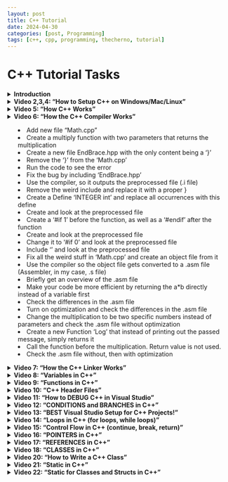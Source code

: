 ```yaml
---
layout: post
title: C++ Tutorial
date: 2024-04-30
categories: [post, Programming]
tags: [c++, cpp, programming, thecherno, tutorial]
---
```


# C++ Tutorial Tasks


<details>
  <summary><b>Introduction</b></summary>
  <p>
Hello there!
In this Post I want to share my way of how I studied the Programming Language C++.

I personally found out that I study better with Videos on Platforms like YouTube. Gladly I found one of the best Tutorials I've ever seen.

That means that this whole post will be based on the C++ Playlist by TheCherno on YouTube.

Most Chapters will focus on one Video. Afterwards there are Tasks to complete in order to understand whats happening "under the hood".

The way I created them was the following:
I watched one Video, wrote tasks while the video was playing, then I went to bed.
The next day, I started doing those tasks and watched the next video. Rinse and repeat.

The outcome of this method is this rather long list of tasks. As you can see, I have not yet completed the whole playlist. For my Exam, the first 30 Videos were more than enough. Since then, I've grown to like this language and will therefore continue with this method, as time comes.

I hope you can take away some studying ideas from this! Enjoy C++!
</p>
</details>

<details>
  <summary><b>Video 2,3,4: “How to Setup C++ on Windows/Mac/Linux” </b></summary>
  <ul>
    <li>Set up your favourite IDE. (Video uses Visual Studio, I chose CLion, but VSC is a good free option too)</li>
    <li>Write a simple Hello World program with a button press prompt at the end</li>
    <li>Check where to disable optimization and do so</li>
  </ul>
</details>

<details>
  <summary><b>Video 5: “How C++ Works”</b></summary>
  <ul>
    <li>Understand what ‘#include’ does</li>
    <li>Learn what an ‘entry function’ is and how it’s called in C++</li>
    <li>Identify which files of a project get compiled (cpp files, hpp files do not; they only get included)</li>
    <li>Create a bug in your code</li>
    <li>Learn the output of the compiler to identify the location of the bug</li>
    <li>Compile a single cpp file (so a .obj file is created; in my case, a .o file was created)</li>
    <li>Create a wrapper function for ‘std::cout’</li>
    <li>Move this function to a new cpp file and compile it</li>
    <li>Write a declaration for the wrapper function in ‘main.cpp’</li>
    <li>Compile and run everything</li>
    <li>Rename the wrapper function only in the new file to see what errors will occur</li>
    <li>Fix the bug and observe what .obj files are created</li>
  </ul>
</details>

<details>
  <summary><b>Video 6: “How the C++ Compiler Works”</b><summary>
  <ul>
    <li>Add new file “Math.cpp”</li>
    <li>Create a multiply function with two parameters that returns the multiplication</li>
    <li>Create a new file EndBrace.hpp with the only content being a ‘&#125;’</li>
    <li>Remove the ‘&#125;’ from the ‘Math.cpp’</li>
    <li>Run the code to see the error</li>
    <li>Fix the bug by including ‘EndBrace.hpp’</li>
    <li>Use the compiler, so it outputs the preprocessed file (.i file)</li>
    <li>Remove the weird include and replace it with a proper &#125;</li>
    <li>Create a Define ‘INTEGER int’ and replace all occurrences with this define</li>
    <li>Create and look at the preprocessed file</li>
    <li>Create a ‘#if 1’ before the function, as well as a ‘#endif’ after the function</li>
    <li>Create and look at the preprocessed file</li>
    <li>Change it to ‘#if 0’ and look at the preprocessed file</li>
    <li>Include ‘<iostream>’ and look at the preprocessed file</li>
    <li>Fix all the weird stuff in ‘Math.cpp’ and create an object file from it</li>
    <li>Use the compiler so the object file gets converted to a .asm file (Assembler, in my case, .s file)</li>
    <li>Briefly get an overview of the .asm file</li>
    <li>Make your code be more efficient by returning the a*b directly instead of a variable first</li>
    <li>Check the differences in the .asm file</li>
    <li>Turn on optimization and check the differences in the .asm file</li>
    <li>Change the multiplication to be two specific numbers instead of parameters and check the .asm file without optimization</li>
    <li>Create a new Function ‘Log’ that instead of printing out the passed message, simply returns it</li>
    <li>Call the function before the multiplication. Return value is not used.</li>
    <li>Check the .asm file without, then with optimization</li>
  </ul>
</details>

<details>
  <summary><b>Video 7: “How the C++ Linker Works”</b></summary>
  <ul>
    <li>Make sure the Log() and Multiply() functions from before exist</li>
    <li>Build project without main() function</li>
    <li>Create main function, then build again</li>
    <li>Print some multiplication on screen, then do a cin() to preserve the window. Run the code by executing its binary</li>
    <li>Create a linking error (e.g., by renaming the definition of the Log() function to Logr())</li>
    <li>Comment out where Log() is called</li>
    <li>Notice that the code builds</li>
    <li>Change the comment to be where Multiply is called</li>
    <li>Notice that the code doesn’t build despite the code still not actually being called (because it could be called somewhere else)</li>
    <li>Make the function static, notice that it does build again. (Because static makes it so that this code only exists for this translation unit)</li>
    <li>Remove all weird stuff (renaming functions, static stuff, make it nice and tidy again)</li>
    <li>Copy the definition of the Log function into Math.cpp to see that everything does compile, but does not link due to two definitions of the same function (Works for me on M1 MacBook wtf)</li>
    <li>Fix the bug by removing the double definition.</li>
    <li>Create a new file called Log.cpp</li>
    <li>Create a function InitLog() here that just calls Log and include “Log.h” so it will work</li>
    <li>In Math.h remove the Log.h declaration, instead include Log.h to make it work</li>
    <li>Try to understand why this causes an error</li>
    <li>Fix 1: Make Log() static, therefore each file will have their own Log() function</li>
    <li>Fix 2: Make Log() inline, therefore copying Log()’s body into each time it is called, essentially doing the same as Fix 1 but with less Callstack</li>
    <li>Fix 3: (probably the best fix for now) make it so, that the Log() function is not in two Translation unity (Math.cpp, Log.cpp) but is only in one.</li>
    <li>Move the Log function into Log.cpp and change the body in the .h file to only be a declaration. Therefore the body is only in one translation unit</li>
  </ul>
</details>

<details>
  <summary><b>Video 8: “Variables in C++”</b></summary>
  <ul>
    <li>Create an integer, give it some value and print it</li>
    <li>After the print, assign it to some other value and print it again</li>
    <li>Understand the size of an integer and calculate its min and max value using a calculator</li>
    <li>Make an unsigned variable and play with it</li>
    <li>Make a char and give it the numeric value of some character using the ASCII table, then print it</li>
    <li>Change the datatype from char to short, print it again</li>
    <li>Create a float and give it the value 5.5</li>
    <li>Realize that you created a double and casted it into a float</li>
    <li>Actually set the 5.5 as a float</li>
    <li>Float 4 bytes; doubles 8 bytes</li>
    <li>Print the sizes of all datatypes you know using the sizeof() function (output in bytes)</li>
  </ul>
</details>

<details>
  <summary><b>Video 9: “Functions in C++”</b></summary>
  <ul>
    <li>Remove the silly multiply function and create an actual one, understanding what its return type is, as well as giving it two parameters that are multiplied and the result returned</li>
    <li>Call the multiply function in main(), store it in some variable and print it</li>
    <li>Copy the code block a couple of times, make it so it prints several different multiplications</li>
    <li>Write another function, logmult that does the same thing, but doesn’t return anything, only logs the result to the console</li>
    <li>Rewrite the code you copied to use the new logmult function, the code will be nice and tidy</li>
    <li>Play with the return type of the main method, notice that not returning anything works despite the return type being an int</li>
  </ul>
</details>

<details>
  <summary><b>Video 10: “C++ Header Files”</b></summary>
  <ul>
    <li>Of the new multiply function you just created in main, create a declaration above it without a body</li>
    <li>Create a math.h file, if it doesn’t exist yet, then move the declaration you just made into this file</li>
    <li>Include the header file in your main (notice that the declaration and definition can be in the same file, even if one of them is included)</li>
    <li>Understand what ‘#pragma once’ does. It’s a Headerguard that makes sure the header file is only included once into a translation unit. (Other Method #ifndef a, #endif)</li>
    <li>Add a header guard to all headers and see if it compiles</li>
    <li>How do you differentiate between standard C header files and standard C++ header files?</li>
  </ul>
</details>

<details>
  <summary><b>Video 11: “How to DEBUG C++ in Visual Studio”</b></summary>
  <ul>
    <li>Most IDE’s will have the features mentioned in this video</li>
    <li>Two major parts of debugging: Breakpoints and Memory</li>
    <li>The computer is always right (unless it's undefined behavior which you caused)</li>
    <li>Set a breakpoint at some “hello world” printing</li>
    <li>Play with “step into”, “step over”, “step out”</li>
    <li>Play with uninitialized memory</li>
    <li>Open up the memory view of your IDE (M1 Mac Memory View has some issues, will look into that later)</li>
    <li>Create a c string and put some stuff in it (no malloc, no memory management, just a const char* = “…”, watch the memory of that string and some memory around it. Does your IDE put information about corrupted memory around it?</li>
  </ul>
</details>

<details>
  <summary><b>Video 12: “CONDITIONS and BRANCHES in C++”</b></summary>
  <ul>
    <li>Create a simple integer, initialize it.</li>
    <li>Create a boolean that will be initialized to the result of a comparison, then print it</li>
    <li>Create an if statement that checks for that comparison, print something if true</li>
    <li>Inside an if, is “x == true” necessary? Why is “if x” enough?</li>
    <li>Change the variable so the code inside the if will not execute</li>
    <li>Check the assembly of the if statement, try to understand it (M1 assembly is weird, x86 was good to understand though)</li>
    <li>Which values represent false, which represent true?</li>
    <li>Experiment with if(1) and other values</li>
    <li>Use a pointer inside an if, what benefits does this have? (Uninitialized pointers, unset values,…)</li>
    <li>Check if the pointer is not a nullptr</li>
    <li>Play with an else statement</li>
    <li>Play with an else if statement</li>
    <li>Use the if(ptr), add an else if(“hello”) and some else clause</li>
    <li>Why is the check for “hello” not being executed? (Because the first if will be executed, therefore no else if is checked)</li>
    <li>When do you need curly brackets?</li>
    <li>Remove the else if clause, replace it with some if else struct that does the same. (Remove syntactic sugar, just to see its equivalent) [actually it's not even syntactic sugar, the else doesn’t need brackets as it only gets one argument, which is the whole following if clause]</li>
  </ul>
</details>

<details>
  <summary><b>Video 13: “BEST Visual Studio Setup for C++ Projects!”</b></summary>
  <ul>
    <li>(Since I use CLion, I’ll only add things that are generally a good idea)</li>
    <li>Manage your projects into subfolders, not all projects have to be in the Projects folder</li>
    <li>Create a basic new project</li>
    <li>Check its project folder structure. Find a purpose for all automatically generated folders</li>
    <li>Consider putting all your cpp/hpp files into a /src folder</li>
    <li>Code a simple hello world program, build it</li>
    <li>Check where the actual executable ended up</li>
    <li>Visual Studio differentiates between project folder and solution folder. Check if CLion (or your IDE) does something similar</li>
    <li>Check out your Project Properties and change them to your preferences (notice project specific preferences and global preferences)(global meaning your IDE’s instance, not the globe)</li>
  </ul>
</details>

<details>
  <summary><b>Video 14: “Loops in C++ (for loops, while loops)”</b></summary>
  <ul>
    <li>Call “hello world” 5 times</li>
    <li>Create a for loop that does the same, with only one call of hello world, that executes 5 times</li>
    <li>Alter the for loop so the code looks like this: for( ; i<5 ; ){… Change the Code so that this will be equivalent to before</li>
    <li>Play with the condition that is left in the for loop. (e.g., make it a bool variable and change it within an if)</li>
    <li>Make an endless for loop</li>
    <li>Create a while loop that prints “hello world” 5 times</li>
    <li>Optional: Create an array(vector) with 10 elements that are filled with random numbers. Print them.</li>
    <li>Create a do-while loop that prints “hello world” 5 times</li>
  </ul>
</details>

<details>
  <summary><b>Video 15: “Control Flow in C++ (continue, break, return)”</b></summary>
  <ul>
    <li>What is ‘continue’ used for?</li>
    <li>What is ‘break’ used for?</li>
    <li>What is ‘return’ used for?</li>
    <li>Alter the for loop (Hello World) so that it “continues” at every second iteration (doesn’t print every second time)</li>
    <li>Check continue’s behavior in the debugger</li>
    <li>Replace continue with break (what’s happening?)</li>
    <li>Replace break with return 0, explain the behavior</li>
  </ul>
</details>

<details>
  <summary><b>Video 16: “POINTERS in C++”</b></summary>
  <ul>
    <li>This video will focus on Raw Pointers, not Smart Pointers</li>
    <li>What is a Pointer? (It's an Integer (just a Number) that is storing a memory address)</li>
    <li>Forget about types. Pointers are just integers, types are something that we invented as assistance</li>
    <li>Create a void pointer that is initialized with 0, then NULL, then nullptr</li>
    <li>What is the difference between those three? What do they mean?</li>
    <li>Create an integer, assign it some value</li>
    <li>Store the address of that integer as a pointer somewhere</li>
    <li>Check the value in memory view</li>
    <li>Change the pointer type to a double pointer (do some casting if necessary to avoid errors)</li>
    <li>Check its value again. What is different?</li>
    <li>Print the integer by using a pointer that points to it (dereference it)</li>
    <li>Create a void pointer that points to an integer</li>
    <li>Set its value by using the void pointer (why does this cause an error?)</li>
    <li>Remove the error by changing the pointer type to an int pointer (we told the compiler “trust me”)</li>
    <li>Print the newly set value to verify that it works</li>
    <li>Create 8 bytes of data on the heap (char* buffer = new char[8];)</li>
    <li>Set its memory to 0 (memset(buffer, 0, 8))</li>
    <li>At the end of the code, delete the allocated memory using delete[] buffer;</li>
    <li>What was it that we’ve been doing with this heap memory? What do pointers do here?</li>
    <li>Create a double-pointer that points to the address of buffer</li>
    <li>Use the memory view to get from your double pointer towards the values inside the buffer</li>
  </ul>
</details>

<details>
  <summary><b>Video 17: “REFERENCES in C++”</b></summary>
  <ul>
    <li>References are Pointers in disguise. Basically syntactic sugar to make code more readable</li>
    <li>References don’t take up storage by themselves, they always just reference an already existing variable. (unlike a pointer, you cannot create a reference out of thin air)</li>
    <li>Create an integer and assign it some value</li>
    <li>Create a reference to that integer</li>
    <li>The reference is now basically an alias, it only exists in the source code. The compiler handles it at compile time</li>
    <li>Set the reference to a new value, then print the original variable</li>
    <li>Create an increment function that takes an integer and simply increments it</li>
    <li>Note that the function does not actually change the argument</li>
    <li>Fix this function using your newly acquired knowledge about pointers</li>
    <li>Now change it to be passed by reference using references. Note that the resulting machine code is exactly the same, just the code looks a lot cleaner</li>
    <li>Try to create a reference that doesn’t reference anything (will not work because a reference is just an alias)</li>
  </ul>
</details>

<details>
  <summary><b>Video 18: “CLASSES in C++”</b></summary>
  <ul>
    <li>Object Oriented Programming</li>
    <li>Classes are a way to group data and/or functions together</li>
    <li>Create some variables that a player in a video game could have, like coordinates and speed</li>
    <li>Create a second player using this method</li>
    <li>Create a class player with those variables</li>
    <li>Create two players with the variables you set before, but now cleaner with the new datatype player</li>
    <li>Set the visibility of these member variables to public</li>
    <li>Create a function (not method) that changes the player's position by an argument * speed for both axes (pass the player by reference)</li>
    <li>Now improve this by making a method out of this and fix all new errors</li>
    <li>Technically all of this could be done without classes, they are (yet again) basically just syntactic sugar</li>
  </ul>
</details>

<details>
  <summary><b>Video 20: “How to Write a C++ Class”</b></summary>
  <ul>
    <li>Create a simple Log class</li>
    <li>Inside main, create a log instance and use a setLogLevel method (that doesn’t exist yet)</li>
    <li>Also call a Warn(const char * ) method, to be created</li>
    <li>Now create all necessary variables and methods (take visibility into account)</li>
    <li>Create member variables for LogLevelWarnings, type const int</li>
    <li>Create implement 3 methods, Warn() Error() and Info() that make sense for a logging application</li>
    <li>Add if’s to the methods according to the current log level</li>
    <li>Test your methods by calling them with different log levels</li>
  </ul>
</details>

<details>
  <summary><b>Video 21: “Static in C++”</b></summary>
  <ul>
    <li>Specifically, static outside of classes/structs</li>
    <li>Define a static variable of whatever type in its own .cpp file</li>
    <li>Define a normal variable of the same name in main.cpp, include the other variable by #include, print it and run the code</li>
    <li>Now remove the static keyword and try to compile again. What’s happening? (Linking error because the same global variable is trying to be linked twice)</li>
    <li>Remove the initialization of the variable in main, and add the “extern” keyword in front of the variable in main.cpp. (also remove the #include ) What’s happening?</li>
    <li>Now add the static keyword again, explain the error</li>
    <li>What’s the takeaway with static? When should it be used? (Answer: As often as you can, whenever the function/variable is only used within one translation unit, e.g., internal functions/variables)</li>
  </ul>
</details>

<details>
  <summary><b>Video 22: “Static for Classes and Structs in C++”</b></summary>
  <ul>
    <li>Create a struct called Entity, give it two integers (could also be a class, struct has been chosen for visibility reasons. Remember what changes?)</li>
    <li>Create two instances of that struct, first time accessing it normally, second time using an initializer. (Entity e {…)</li>
    <li>Add a printing method to the struct</li>
    <li>Print both instances using your print method</li>
    <li>Change the two integers to be static integers</li>
    <li>Fix the errors with the initializer by changing their values like you did the first instance</li>
    <li>An error will occur. Fix this by initializing values to the class by adding this: “int Entity::x;” just above main() (for both variables)</li>
    <li>Run the code, understand the output</li>
    <li>Change the way you assign values to the two integers, from <object>.x to Entity::x (using its namespace instead of an instance)</li>
    <li>That's it for variables, now on to methods</li>
    <li>Change the print method to be static. (This is also a good idea, since the two integers are also static)</li>
    <li>Now change the way the method is called, similar to the variable</li>
    <li>Now the code makes a lot more sense too.</li>
    <li>Remove the instances of Entity, they are not used anyways. Does the code still run?</li>
    <li>Remove the static from the two integers, understand the error.</li>
    <li>Add static to the variables again</li>
    <li>(TheCherno casually explains that classes themselves are just syntactic sugar. All non-static methods are just functions that have a hidden first parameter, being its object. Static methods do not have that hidden parameter, so they too, are just functions in a different namespace. My mind is officially blown.)</li>
  </ul>
</details>

<details>
  <summary><b>Video 23: “ENUMS in C++”</b></summary>
  <ul>
    <li>Create 3 global integers, A=0, B=1, C=2</li>
    <li>In main, create an int value, set it to b</li>
    <li>Create an if, checking if the value is b, inside the if, do something cool</li>
    <li>Now, since these are just integers, they can be changed and messed with. Also they are not grouped. Enums will fix that</li>
    <li>Change the global variables to lowercase</li>
    <li>Create an enum containing A,B,C named whatever you want</li>
    <li>Change the type of value to be of your enum, play around with it. (See, that it's just integers after all, they’re basically just named)</li>
    <li>Play around with setting the values inside the enum manually</li>
    <li>Change the type of the enums from int to unsigned char</li>
    <li>Play around with other datatypes, why do some fail?</li>
    <li>Change the type to char, and leave it for now</li>
    <li>Inside the Log class we defined earlier, change the Log Levels to be an enum instead of const int’s</li>
    <li>Change the types of the levels to actually be the levels. Why is that a good idea? (To restrict false values. Easy to get around, but better than before)</li>
    <li>Fix all bugs that may have occurred</li>
    <li>Notice that if the enum variable is named the same thing as a method of the class, an error will occur. To fix this, add a Prefix of the Enum’s name to all variables. Good Practice according to TheCherno</li>
  </ul>
</details>

<details>
  <summary><b>Video 24: ”Constructors in C++”</b></summary>
  <ul>
    <li>Create a Class Entity, with two floats and a print method that prints the two values nicely</li>
    <li>Instantiate an object in main and print it</li>
    <li>Run the code. Notice that the values are randomly set</li>
    <li>Create an init method that initializes the values of the entity</li>
    <li>Rename the method so it's a constructor with no parameters</li>
    <li>Notice that the code is now clean and we don’t get random values anymore</li>
    <li>Create a constructor with two parameters that will initialize the values of Entity</li>
    <li>Use this new constructor</li>
    <li>Create a new class that only has one static method, what it does is up to you</li>
    <li>Try to find two ways to prohibit instantiating an object from that class (Solution: make the constructor private or delete the default constructor)</li>
  </ul>
</details>

<details>
  <summary><b>Video 25: “Destructors in C++”</b></summary>
  <ul>
    <li>Used for uninitializing or clearing memory</li>
    <li>Create a destructor for the Entity class, that std::cout’s us when the object is destroyed</li>
    <li>Create an object, print it, and destroy it</li>
    <li>Manually call the destructor, check the output (The destructor is actually called twice then, Cherno doesn’t tell us whether the object is actually destroyed on the first call, or the second call, but only the second one makes sense. So manually calling the destructor does not actually destroy the Object! However, the destruction of the object calls the destructor first)</li>
  </ul>
</details>

<details>
  <summary><b>Video 26: “Inheritance in C++”</b></summary>
  <ul>
    <li>Rename the Entity struct to StructEntity, so it doesn’t bother us here</li>
    <li>Create an Entity Class with two floats, and a move method that allows the entity to move</li>
    <li>Create a class Player that also has two floats, a move method but in addition to that, a const char* name, as well as a printName method</li>
    <li>Now let's clean this up by using Inheritance</li>
    <li>Make Player inherit from Entity, making it both a Player and an Entity</li>
    <li>Remove the duplicated code, as it is no longer necessary</li>
    <li>In main, create a player, set its name, and print it</li>
    <li>Also, move the player. See that the inherited methods do work</li>
    <li>Inheritance is used to extend from a base class, add functionality</li>
    <li>Check the size of your classes using sizeof(), also play around with member variables and methods</li>
  </ul>
</details>

<details>
  <summary><b>Video 27: “Virtual Functions in C++”</b></summary>
  <ul>
    <li>Set the name of your player class to private</li>
    <li>In Entity, create a printName method that prints some name</li>
    <li>Adjust the constructor of Player, so that the name is passed and set</li>
    <li>In main, create an Entity, print its name. Also create a player, also print its name</li>
    <li>Create an Entity pointer, but set it to the player, print its name (using ->). What's wrong? (Method of the Type is called)</li>
    <li>Make the printName method in Entity virtual. What does that do? (Ensures that a vtable is generated, that looks for overridden methods)</li>
    <li>Optionally, but good practice, add an override to the method in Player, marking it as a method that overrides another (that just helps the developer see mistakes, if the method does not actually overrides something)</li>
  </ul>
</details>

<details>
  <summary><b>Video 28: “Interfaces in C++ (Pure Virtual Functions)”</b></summary>
  <ul>
    <li>Change the virtual method in Entity to be a pure virtual function (has to be implemented by subclasses and prohibits instantiation of entities) (instead of body, do = 0;)</li>
    <li>Create a global method called Print(??? obj)</li>
    <li>In the body, print the name, by using GetClassName() that returns a std::string</li>
    <li>Call the ??? type Printable</li>
    <li>Create a class Printable</li>
    <li>Create a pure virtual function GetClassName</li>
    <li>Make Entity inherit from Printable (Its basically an Interface, however its not officially called an interface)</li>
    <li>Fix any errors by implementing everything necessary</li>
  </ul>
</details>

<details>
  <summary><b>Video 29: “Visibility in C++”</b></summary>
  <ul>
    <li>No effect on Performance, etc</li>
    <li>What are the 3 Visibilities in C++? (public, private, protected)</li>
    <li>Try to access the private members of entity</li>
    <li>Notice, that you cannot access the private members of entity, even within player</li>
    <li>Switch the visibility of the x, y variables in entity to protected</li>
    <li>Notice that you can now access the variables from player, but not main</li>
    <li>Visibility only dictates how a class should be used, not a definite rule</li>
  </ul>
</details>

<details>
  <summary><b>Video 30: “Arrays in C++”</b></summary>
  <ul>
    <li>Create an Array of 5 Integers</li>
    <li>Initialize the first and last element by accessing them directly</li>
    <li>Print the first element, then print the array without accessing an element</li>
    <li>Try to access invalid elements, like -1 or 5</li>
    <li>Create a for loop that initializes all elements of the array to the value 2</li>
    <li>View the variables in memory view</li>
    <li>Create a pointer equal to the array</li>
    <li>Set the third element of the array to the value 5</li>
    <li>Rewrite the line using pointer arithmetic instead of the third element</li>
    <li>Check if that worked. Solution: (*(ptr+2) = 5;)</li>
    <li>Create another array using an int* and initialize it using new (using the heap, instead of the stack)</li>
    <li>Delete the array at the end of your code using delete[]</li>
    <li>Use a for loop to initialize the memory</li>
    <li>Create a class ArrayHandler that does everything the array did on the heap</li>
    <li>Create a constructor that initializes the memory to the value 2</li>
    <li>Find your array using the memory view</li>
    <li>Within the constructor, create a stack array and print its size using sizeof(), dividing by the size of the datatype. Result will be the count of the array (it knows it due to the stack offset)</li>
    <li>Swap the stack array with the heap array. What changes? (Sizeof heap array is a pointer, so the whole math is off)</li>
    <li>Good practice: remove the magic number by creating an int size = 5; pass that size.</li>
    <li>See the error, fix it by adding static const to the variable. (Variable has to be set at compile time, so it cannot be a variable but has to be const (and static for some reason) (i had no error, huh)</li>
    <li>Also put this const into the for loops</li>
  </ul>
</details>

<details>
  <summary><b>Video 31: “How Strings Work in C++ (and how to use them)”</b></summary>
  <ul>
    <li>What is a string? (A group of characters, essentially a text)</li>
    <li>Create a const char* and set it to some string (c style)</li>
    <li>Why do we prefer using const here? (Strings are immutable and editing it creates a new string all the time)</li>
    <li>Try altering a const string (notice the error)</li>
    <li>Check the String in Memory view. What is its encoding?</li>
    <li>In memory view, spot the Nullbyte. Why does it exist?</li>
    <li>Recreate your string using a char array, not setting the Nullbyte at the end</li>
    <li>Print your new string. What's happening? (CLang appears to put a nullbyte at the end anyways…)</li>
    <li>Add a Nullbyte at the end of your recreated string. (Use two methods, either numeric 0, or /0. They are identical in memory)</li>
    <li>Remove the recreated array</li>
    <li>Switch the c-style string to be std::string, fix all errors if any occur</li>
    <li>Play around with the #include’s, notice that <iostream> does have a definition of std::string, but std::cout << operator is overloaded in <string>, so we need to include both (didn’t need that on my mac)</li>
    <li>Check what methods are available for std::string. Play with them</li>
    <li>Check the cppreference for these methods, learn to read a documentation</li>
    <li>Try to initialize your string by adding “stringa” + “stringb”, something like that</li>
    <li>Fix this by appending to the string a line later (string +=…)</li>
    <li>Or, fix this by calling the std::string constructor on either the first or the second string. Try both</li>
    <li>Use the cpp reference to implement some kind of “find substring in string” method that returns a bool. (Try using npos, if you feel fancy)</li>
    <li>Create a global print function that takes in a std::string and prints it, with endl</li>
    <li>Notice, that always when this is called, the string is copied as we pass it in by value</li>
    <li>Fix this by passing a const reference instead</li>
  </ul>
</details>

<details>
  <summary><b>Video 32: “String Literals in C++”</b></summary>
  <ul>
    <li>What is a string literal? (A String in code within double quotes)</li>
    <li>Assign a std::string to some string literal</li>
    <li>Why is the size 1 larger than the literal?</li>
    <li>Change the type of the string to be a const char [yoursize]</li>
    <li>Change one character to a \0 somewhere within the string (note that \0 is just 1 ascii symbol, so only one character)</li>
    <li>Print the length of the string by using strlen(). Understand the output</li>
    <li>Edit the char array afterwards, (remove const if necessary) check if that works</li>
    <li>Now change the char array to be a char*. What has changed? Why is the String now no longer editable?</li>
    <li>Change the char * to const char *, as it is best practice for reasons you gave in the previous task</li>
    <li>Change the char* type to a wchar_t* (prefix the literal with L, like L”hello” )</li>
    <li>Change the char* type to a char8_t* (no prefix needed, as this is the default)</li>
    <li>Change the char* type to a char16_t* (prefix u)</li>
    <li>Change the char* type to a char32_t* (prefix U)</li>
    <li>Think of a reason when this might be a good idea</li>
    <li>Are string literals of any type only in read-only memory? (yes, even if its not const, the literal is still in read-only and a new one is created when the altering happens)</li>
  </ul>
</details>

<details>
  <summary><b>Video 33: “CONST in C++”</b></summary>
  <ul>
    <li>Const is a promise, there are ways to break that promise</li>
    <li>Create a const int (like MAX_AGE,…) on the stack</li>
    <li>Create an integer on the heap</li>
    <li>Set this integer to some value, then print it</li>
    <li>Now, make the int * point to the const int. (Casting will be required) (compiler did not allow to overwrite the value, due to discarded qualifiers)</li>
    <li>We now technically have access to this const and we can change it. (Will cause crashes on some systems)</li>
    <li>What does const here?: const int* a = new int; (cant change the contents of the pointer, however we can still make the pointer point to something else)</li>
    <li>What does const here?: int* const a = new int; (can change the values, however cannot reassign the pointer to point somewhere else)</li>
    <li>What does const here?: const int* const a = new int; (cannot change the pointer, nor the value)</li>
    <li>Okay, that's for variables. Now to classes and methods</li>
    <li>Create a simple class Entity, with two variables, getters and setters</li>
    <li>Add a const to a getter, after the method name</li>
    <li>What did that do? What is now promised? (no modification of the class object)</li>
    <li>It's good practice to always mark methods const that don’t modify the object, as new const methods can only call other const methods</li>
    <li>What if we want a method to be const, but for some reason a variable still has to change, is there a way around that?</li>
    <li>Yes, add mutable to a member variable, meaning it can be changed even by const methods</li>
  </ul>
</details>

<details>
  <summary><b>Video 34: “The Mutable Keyword in C++”</b></summary>
  <ul>
    <li>Create a class Entity with a std::string name, and a getter. Make the getter const</li>
    <li>In main, create an object of this entity class, make it const</li>
    <li>Call the const method</li>
    <li>Now remove the const from the method, why does this fail?</li>
    <li>Create an int that counts how many times the const method is called</li>
    <li>Now, the const is making trouble, as we are modifying the object</li>
    <li>Make the int mutable, fixing this issue</li>
    <li>That's it with mutable for classes. Now onto lambdas. (will be covered in detail in some other video)</li>
    <li>A lambda is like a throwaway function that we can assign to a variable</li>
  </ul>
</details>
